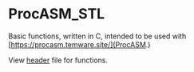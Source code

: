 # ProcASM_STL
Basic functions, written in C, intended to be used with [https://procasm.temware.site/](ProcASM.)

View [header](stl.h) file for functions.
